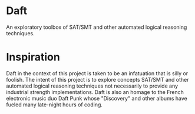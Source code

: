 # Daft
An exploratory toolbox of SAT/SMT and other automated logical reasoning techniques.

# Inspiration
Daft in the context of this project is taken to be an infatuation that is silly or foolish. The intent of this project is to explore concepts SAT/SMT and other automated logical reasoning techniques not necessarily to provide any industrial strength implementations. Daft is also an homage to the French electronic music duo Daft Punk whose "Discovery" and other albums have fueled many late-night hours of coding.

